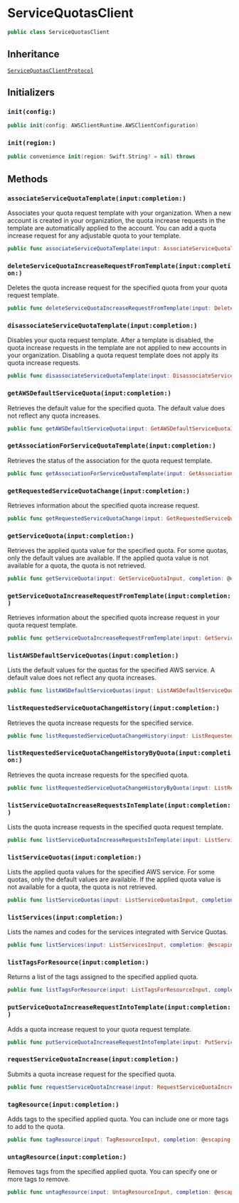 # ServiceQuotasClient

``` swift
public class ServiceQuotasClient 
```

## Inheritance

[`ServiceQuotasClientProtocol`](/aws-sdk-swift/reference/0.x/AWSServiceQuotas/ServiceQuotasClientProtocol)

## Initializers

### `init(config:)`

``` swift
public init(config: AWSClientRuntime.AWSClientConfiguration) 
```

### `init(region:)`

``` swift
public convenience init(region: Swift.String? = nil) throws 
```

## Methods

### `associateServiceQuotaTemplate(input:completion:)`

Associates your quota request template with your organization. When a new account is
created in your organization, the quota increase requests in the template are automatically
applied to the account. You can add a quota increase request for any adjustable quota to your
template.

``` swift
public func associateServiceQuotaTemplate(input: AssociateServiceQuotaTemplateInput, completion: @escaping (ClientRuntime.SdkResult<AssociateServiceQuotaTemplateOutputResponse, AssociateServiceQuotaTemplateOutputError>) -> Void)
```

### `deleteServiceQuotaIncreaseRequestFromTemplate(input:completion:)`

Deletes the quota increase request for the specified quota from your quota request
template.

``` swift
public func deleteServiceQuotaIncreaseRequestFromTemplate(input: DeleteServiceQuotaIncreaseRequestFromTemplateInput, completion: @escaping (ClientRuntime.SdkResult<DeleteServiceQuotaIncreaseRequestFromTemplateOutputResponse, DeleteServiceQuotaIncreaseRequestFromTemplateOutputError>) -> Void)
```

### `disassociateServiceQuotaTemplate(input:completion:)`

Disables your quota request template. After a template is disabled, the quota increase
requests in the template are not applied to new accounts in your organization. Disabling a
quota request template does not apply its quota increase requests.

``` swift
public func disassociateServiceQuotaTemplate(input: DisassociateServiceQuotaTemplateInput, completion: @escaping (ClientRuntime.SdkResult<DisassociateServiceQuotaTemplateOutputResponse, DisassociateServiceQuotaTemplateOutputError>) -> Void)
```

### `getAWSDefaultServiceQuota(input:completion:)`

Retrieves the default value for the specified quota. The default value does not reflect
any quota increases.

``` swift
public func getAWSDefaultServiceQuota(input: GetAWSDefaultServiceQuotaInput, completion: @escaping (ClientRuntime.SdkResult<GetAWSDefaultServiceQuotaOutputResponse, GetAWSDefaultServiceQuotaOutputError>) -> Void)
```

### `getAssociationForServiceQuotaTemplate(input:completion:)`

Retrieves the status of the association for the quota request template.

``` swift
public func getAssociationForServiceQuotaTemplate(input: GetAssociationForServiceQuotaTemplateInput, completion: @escaping (ClientRuntime.SdkResult<GetAssociationForServiceQuotaTemplateOutputResponse, GetAssociationForServiceQuotaTemplateOutputError>) -> Void)
```

### `getRequestedServiceQuotaChange(input:completion:)`

Retrieves information about the specified quota increase request.

``` swift
public func getRequestedServiceQuotaChange(input: GetRequestedServiceQuotaChangeInput, completion: @escaping (ClientRuntime.SdkResult<GetRequestedServiceQuotaChangeOutputResponse, GetRequestedServiceQuotaChangeOutputError>) -> Void)
```

### `getServiceQuota(input:completion:)`

Retrieves the applied quota value for the specified quota. For some quotas, only the
default values are available. If the applied quota value is not available for a quota, the
quota is not retrieved.

``` swift
public func getServiceQuota(input: GetServiceQuotaInput, completion: @escaping (ClientRuntime.SdkResult<GetServiceQuotaOutputResponse, GetServiceQuotaOutputError>) -> Void)
```

### `getServiceQuotaIncreaseRequestFromTemplate(input:completion:)`

Retrieves information about the specified quota increase request in your quota request
template.

``` swift
public func getServiceQuotaIncreaseRequestFromTemplate(input: GetServiceQuotaIncreaseRequestFromTemplateInput, completion: @escaping (ClientRuntime.SdkResult<GetServiceQuotaIncreaseRequestFromTemplateOutputResponse, GetServiceQuotaIncreaseRequestFromTemplateOutputError>) -> Void)
```

### `listAWSDefaultServiceQuotas(input:completion:)`

Lists the default values for the quotas for the specified AWS service. A default value
does not reflect any quota increases.

``` swift
public func listAWSDefaultServiceQuotas(input: ListAWSDefaultServiceQuotasInput, completion: @escaping (ClientRuntime.SdkResult<ListAWSDefaultServiceQuotasOutputResponse, ListAWSDefaultServiceQuotasOutputError>) -> Void)
```

### `listRequestedServiceQuotaChangeHistory(input:completion:)`

Retrieves the quota increase requests for the specified service.

``` swift
public func listRequestedServiceQuotaChangeHistory(input: ListRequestedServiceQuotaChangeHistoryInput, completion: @escaping (ClientRuntime.SdkResult<ListRequestedServiceQuotaChangeHistoryOutputResponse, ListRequestedServiceQuotaChangeHistoryOutputError>) -> Void)
```

### `listRequestedServiceQuotaChangeHistoryByQuota(input:completion:)`

Retrieves the quota increase requests for the specified quota.

``` swift
public func listRequestedServiceQuotaChangeHistoryByQuota(input: ListRequestedServiceQuotaChangeHistoryByQuotaInput, completion: @escaping (ClientRuntime.SdkResult<ListRequestedServiceQuotaChangeHistoryByQuotaOutputResponse, ListRequestedServiceQuotaChangeHistoryByQuotaOutputError>) -> Void)
```

### `listServiceQuotaIncreaseRequestsInTemplate(input:completion:)`

Lists the quota increase requests in the specified quota request template.

``` swift
public func listServiceQuotaIncreaseRequestsInTemplate(input: ListServiceQuotaIncreaseRequestsInTemplateInput, completion: @escaping (ClientRuntime.SdkResult<ListServiceQuotaIncreaseRequestsInTemplateOutputResponse, ListServiceQuotaIncreaseRequestsInTemplateOutputError>) -> Void)
```

### `listServiceQuotas(input:completion:)`

Lists the applied quota values for the specified AWS service. For some quotas, only the
default values are available. If the applied quota value is not available for a quota, the
quota is not retrieved.

``` swift
public func listServiceQuotas(input: ListServiceQuotasInput, completion: @escaping (ClientRuntime.SdkResult<ListServiceQuotasOutputResponse, ListServiceQuotasOutputError>) -> Void)
```

### `listServices(input:completion:)`

Lists the names and codes for the services integrated with Service Quotas.

``` swift
public func listServices(input: ListServicesInput, completion: @escaping (ClientRuntime.SdkResult<ListServicesOutputResponse, ListServicesOutputError>) -> Void)
```

### `listTagsForResource(input:completion:)`

Returns a list of the tags assigned to the specified applied quota.

``` swift
public func listTagsForResource(input: ListTagsForResourceInput, completion: @escaping (ClientRuntime.SdkResult<ListTagsForResourceOutputResponse, ListTagsForResourceOutputError>) -> Void)
```

### `putServiceQuotaIncreaseRequestIntoTemplate(input:completion:)`

Adds a quota increase request to your quota request template.

``` swift
public func putServiceQuotaIncreaseRequestIntoTemplate(input: PutServiceQuotaIncreaseRequestIntoTemplateInput, completion: @escaping (ClientRuntime.SdkResult<PutServiceQuotaIncreaseRequestIntoTemplateOutputResponse, PutServiceQuotaIncreaseRequestIntoTemplateOutputError>) -> Void)
```

### `requestServiceQuotaIncrease(input:completion:)`

Submits a quota increase request for the specified quota.

``` swift
public func requestServiceQuotaIncrease(input: RequestServiceQuotaIncreaseInput, completion: @escaping (ClientRuntime.SdkResult<RequestServiceQuotaIncreaseOutputResponse, RequestServiceQuotaIncreaseOutputError>) -> Void)
```

### `tagResource(input:completion:)`

Adds tags to the specified applied quota. You can include one or more tags to add to the
quota.

``` swift
public func tagResource(input: TagResourceInput, completion: @escaping (ClientRuntime.SdkResult<TagResourceOutputResponse, TagResourceOutputError>) -> Void)
```

### `untagResource(input:completion:)`

Removes tags from the specified applied quota. You can specify one or more tags to
remove.

``` swift
public func untagResource(input: UntagResourceInput, completion: @escaping (ClientRuntime.SdkResult<UntagResourceOutputResponse, UntagResourceOutputError>) -> Void)
```
